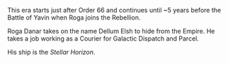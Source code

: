 This era starts just after Order 66 and continues until ~5 years before the Battle of Yavin when Roga joins the Rebellion.

Roga Danar takes on the name Dellum Elsh to hide from the Empire.
He takes a job working as a Courier for Galactic Dispatch and Parcel.

His ship is the *Stellar Horizon*.

